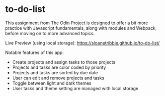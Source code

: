 # to-do-list

This assignment from The Odin Project is designed to offer a bit more practice with Javascript fundamentals, along with modules and Webpack, before moving on to more advanced topics.

Live Preview (using local storage): https://sloanetribble.github.io/to-do-list/

Notable features of this app:

- Create projects and assign tasks to those projects
- Projects and tasks are color coded by priority
- Projects and tasks are sorted by due date
- User can edit and remove projects and tasks
- Toggle between light and dark themes
- User tasks and theme setting are managed with local storage

